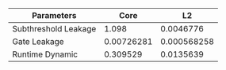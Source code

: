 | Parameters | Core | L2 |
| --- | --- | --- |
| Subthreshold Leakage | 1.098 | 0.0046776 |
| Gate Leakage | 0.00726281 | 0.000568258 |
| Runtime Dynamic | 0.309529 | 0.0135639 |
